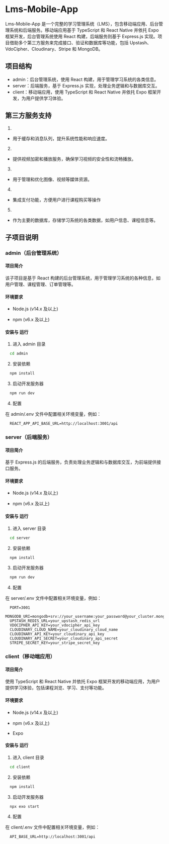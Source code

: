# Lms-Mobile-App

Lms-Mobile-App 是一个完整的学习管理系统（LMS），包含移动端应用、后台管理系统和后端服务。移动端应用基于 TypeScript 和 React Native 并依托 Expo 框架开发，后台管理系统使用 React 构建，后端服务则基于 Express.js 实现。项目借助多个第三方服务来完成接口、验证和数据库等功能，包括 Upstash、VdoCipher、Cloudinary、Stripe 和 MongoDB。

## 项目结构

- admin：后台管理系统，使用 React 构建，用于管理学习系统的各类信息。
- server：后端服务，基于 Express.js 实现，处理业务逻辑和与数据库交互。
- client：移动端应用，使用 TypeScript 和 React Native 并依托 Expo 框架开发，为用户提供学习体验。

## 第三方服务支持

1. [Upstash]: https://upstash.com

- 用于缓存和消息队列，提升系统性能和响应速度。

2. [VdoCipher]: https://vdocipher.com

- 提供视频加密和播放服务，确保学习视频的安全性和流畅播放。

3. [Cloudinary]: https://cloudinary.com

- 用于管理和优化图像、视频等媒体资源。

4. [Cloudinary]: https://stripe.com

- 集成支付功能，方便用户进行课程购买等操作

5. [MongoDB]: https://www.mongodb.com

- 作为主要的数据库，存储学习系统的各类数据，如用户信息、课程信息等。

## 子项目说明

### admin（后台管理系统）

#### 项目简介

该子项目是基于 React 构建的后台管理系统，用于管理学习系统的各种信息，如用户管理、课程管理、订单管理等。

#### 环境要求

- Node.js (v14.x 及以上)

- npm (v6.x 及以上)

#### 安装与 运行

1. 进入 admin 目录

```bash
  cd admin
```

2. 安装依赖

```bash
  npm install
```

3. 启动开发服务器

```bash
  npm run dev
```

4. 配置

在 admin/.env 文件中配置相关环境变量，例如：

```plaintext
  REACT_APP_API_BASE_URL=http://localhost:3001/api
```

### server（后端服务）

#### 项目简介

基于 Express.js 的后端服务，负责处理业务逻辑和与数据库交互，为前端提供接口服务。

#### 环境要求

- Node.js (v14.x 及以上)

- npm (v6.x 及以上)

#### 安装与 运行

1. 进入 server 目录

```bash
  cd server
```

2. 安装依赖

```bash
  npm install
```

3. 启动开发服务器

```bash
  npm run dev
```

4. 配置

在 server/.env 文件中配置相关环境变量，例如：

```plaintext
  PORT=3001
  MONGODB_URI=mongodb+srv://your_username:your_password@your_cluster.mongodb.net/your_database
  UPSTASH_REDIS_URL=your_upstash_redis_url
  VDOCIPHER_API_KEY=your_vdocipher_api_key
  CLOUDINARY_CLOUD_NAME=your_cloudinary_cloud_name
  CLOUDINARY_API_KEY=your_cloudinary_api_key
  CLOUDINARY_API_SECRET=your_cloudinary_api_secret
  STRIPE_SECRET_KEY=your_stripe_secret_key
```

### client（移动端应用）

#### 项目简介

使用 TypeScript 和 React Native 并依托 Expo 框架开发的移动端应用，为用户提供学习体验，包括课程浏览、学习、支付等功能。

#### 环境要求

- Node.js (v14.x 及以上)

- npm (v6.x 及以上)

- Expo

#### 安装与 运行

1. 进入 client 目录

```bash
  cd client
```

2. 安装依赖

```bash
  npm install
```

3. 启动开发服务器

```bash
  npx exo start
```

4. 配置

在 client/.env 文件中配置相关环境变量，例如：

```plaintext
  API_BASE_URL=http://localhost:3001/api
```